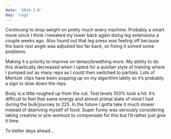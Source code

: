 ```yaml
---
date: '2024-1-8'
day: 'Legs'
---
```


Continuing to drop weight on pretty much every machine. Probably a smart move since I think I tweaked my lower back again doing leg extensions a couple weeks ago. Also found out that leg press was feeling off because the back rest angle was adjusted too far back, so fixing it solved some problems.

Making it a priority to improve on tempo/breathing more. My ability to do this drastically decreased when I opted for a quicker style of training where I pumped out as many reps as I could then switched to partials. Lots of Mentzer clips have been popping up on my algorithm lately so it’s probably a sign to slow down the reps.

Body is a little roughed up from the cut. Test levels 100% took a hit. It’s difficult to feel that same energy and almost primal state of mind I had during the bulk/journey to 225. In the future I gotta take it much slower instead of depriving myself of food. Super funny was seriously considering taking creatine or pre-workout to compensate for this but I’d rather just give it time.

To better days ahead…